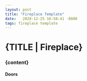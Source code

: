 ```yaml
---
layout: post
title: "Fireplace Template"
date:   2020-12-25 16:58:41 -0800
tags: fireplace template
---
```


# {TITLE | Fireplace}

### {content}

#### Doors